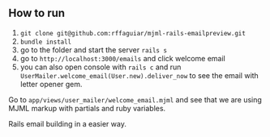 ## How to run
1. `git clone git@github.com:rffaguiar/mjml-rails-emailpreview.git`
2. `bundle install`
3. go to the folder and start the server `rails s`
4. go to `http://localhost:3000/emails` and click welcome email
5. you can also open console with `rails c` and run `UserMailer.welcome_email(User.new).deliver_now` to see the email with letter opener gem.

Go to `app/views/user_mailer/welcome_email.mjml` and see that we are using MJML markup with partials and ruby variables.

Rails email building in a easier way.
